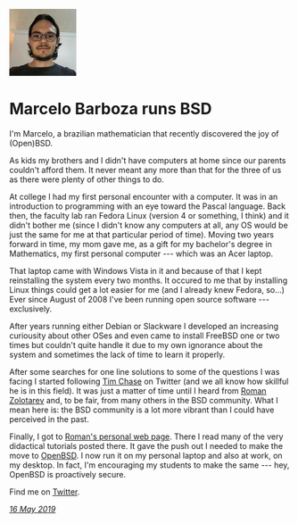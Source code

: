 <p><a href="/" alt="avatar" title="home page"><img src="marcelo.jpeg" class="w3"></a></p>

# Marcelo Barboza runs BSD

I'm Marcelo, a brazilian mathematician that recently
discovered the joy of (Open)BSD.

As kids my brothers and I didn't have computers at home since our
parents couldn't afford them.  It never meant any more than that
for the three of us as there were plenty of other things to do.

At college I had my first personal encounter with a computer. It
was in an introduction to programming with an eye toward the Pascal
language. Back then, the faculty lab ran Fedora Linux (version 4
or something, I think) and it didn't bother me (since I didn't know
any computers at all, any OS would be just the same for me at that
particular period of time). Moving two years forward in time, my
mom gave me, as a gift for my bachelor's degree in Mathematics, my
first personal computer --- which was an Acer laptop.

That laptop came with Windows Vista in it and because of that I
kept reinstalling the system every two months.  It occured to me
that by installing Linux things could get a lot easier for me (and
I already knew Fedora, so...) Ever since August of 2008 I've been
running open source software --- exclusively.

After years running either Debian or Slackware I developed an
increasing curiousity about other OSes and even came to install
FreeBSD one or two times but couldn't quite handle it due to my own
ignorance about the system and sometimes the lack of time to learn
it properly.

After some searches for one line solutions to some of the questions
I was facing I started following [Tim Chase](https://twitter.com/gumnos)
on Twitter (and we all know how skillful he is in this field). It
was just a matter of time until I heard from [Roman
Zolotarev](https://twitter.com/romanzolotarev) and, to be fair,
from many others in the BSD community. What I mean here is: the BSD
community is a lot more vibrant than I could have perceived in the
past.

Finally, I got to [Roman's personal web page](https://rgz.ee). There
I read many of the very didactical tutorials posted there. It gave
the push out I needed to make the move to [OpenBSD]. I now run it
on my personal laptop and also at work, on my desktop. In fact, I'm
encouraging my students to make the same --- hey, OpenBSD is
proactively secure.

Find me on [Twitter](https://twitter.com/SalveBarboza).

_[16 May 2019](/raw/people/marcelo.md)_

[OpenBSD]: https://www.openbsd.org/
